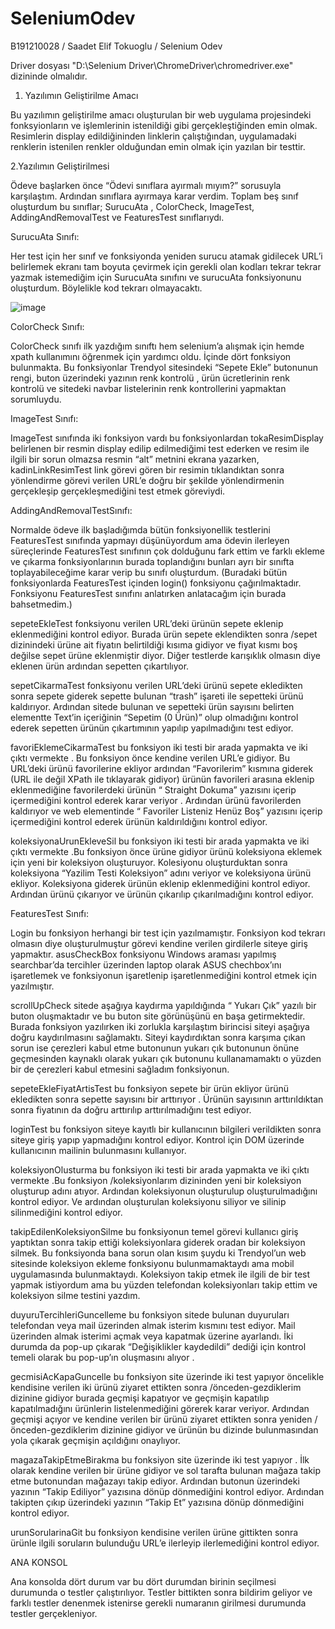 # SeleniumOdev
B191210028 / Saadet Elif Tokuoglu / Selenium Odev

Driver dosyası "D:\\Selenium Driver\\ChromeDriver\\chromedriver.exe" dizininde olmalıdır.

1. Yazılımın Geliştirilme Amacı

Bu yazılımın geliştirilme amacı oluşturulan bir web uygulama projesindeki fonksyionların ve 
işlemlerinin istenildiği gibi gerçekleştiğinden emin olmak. Resimlerin display edildiğininden linklerin 
çalıştığından, uygulamadaki renklerin istenilen renkler olduğundan emin olmak için yazılan bir testtir. 

2.Yazılımın Geliştirilmesi 

Ödeve başlarken önce “Ödevi sınıflara ayırmalı mıyım?” sorusuyla karşılaştım. Ardından sınıflara 
ayırmaya karar verdim. Toplam beş sınıf oluşturdum bu sınıflar; SurucuAta , ColorCheck, ImageTest, 
AddingAndRemovalTest ve FeaturesTest sınıflarıydı. 

SurucuAta Sınıfı: 

 Her test için her sınıf ve fonksiyonda yeniden surucu atamak gidilecek URL’i belirlemek ekranı tam 
boyuta çevirmek için gerekli olan kodları tekrar tekrar yazmak istemediğim için SurucuAta sınıfını 
ve surucuAta fonksiyonunu oluşturdum. Böylelikle kod tekrarı olmayacaktı. 

![image](https://github.com/Saadet-T/SeleniumOdev/assets/68515706/1e737e46-2e7f-4c79-b2e6-6d968430cacd)

ColorCheck Sınıfı: 

ColorCheck sınıfı ilk yazdığım sınıftı hem selenium’a alışmak için hemde xpath kullanımını 
öğrenmek için yardımcı oldu. İçinde dört fonksiyon bulunmakta. Bu fonksiyonlar Trendyol 
sitesindeki “Sepete Ekle” butonunun rengi, buton üzerindeki yazının renk kontrolü , ürün ücretlerinin 
renk kontrolü ve sitedeki navbar listelerinin renk kontrollerini yapmaktan sorumluydu. 

ImageTest Sınıfı: 

ImageTest sınıfında iki fonksiyon vardı bu fonksiyonlardan tokaResimDisplay belirlenen bir resmin 
display edilip edilmediğimi test ederken ve resim ile ilgili bir sorun olmazsa resmin “alt” metnini 
ekrana yazarken, kadinLinkResimTest link görevi gören bir resimin tıklandıktan sonra yönlendirme 
görevi verilen URL’e doğru bir şekilde yönlendirmenin gerçekleşip gerçekleşmediğini test etmek 
göreviydi. 

AddingAndRemovalTestSınıfı: 

Normalde ödeve ilk başladığımda bütün fonksiyonellik testlerini FeaturesTest sınıfında yapmayı 
düşünüyordum ama ödevin ilerleyen süreçlerinde FeaturesTest sınıfının çok dolduğunu fark ettim ve 
farklı ekleme ve çıkarma fonksiyonlarının burada toplandığını bunları ayrı bir sınıfta 
toplayabileceğime karar verip bu sınıfı oluşturdum. (Buradaki bütün fonksiyonlarda FeaturesTest 
içinden login() fonksiyonu çağırılmaktadır. Fonksiyonu FeaturesTest sınıfını anlatırken anlatacağım 
için burada bahsetmedim.) 

sepeteEkleTest fonksiyonu verilen URL’deki ürünün sepete eklenip eklenmediğini kontrol ediyor. 
Burada ürün sepete eklendikten sonra /sepet dizinindeki ürüne ait fiyatın belirtildiği kısıma gidiyor ve 
fiyat kısmı boş değilse sepet ürüne eklenmiştir diyor. Diğer testlerde karışıklık olmasın diye eklenen 
ürün ardından sepetten çıkartılıyor. 

sepetCikarmaTest fonksiyonu verilen URL’deki ürünü sepete ekledikten sonra sepete giderek 
sepette bulunan “trash” işareti ile sepetteki ürünü kaldırıyor. Ardından sitede bulunan ve sepetteki 
ürün sayısını belirten elementte Text’in içeriğinin “Sepetim (0 Ürün)” olup olmadığını kontrol ederek 
sepetten ürünün çıkartımının yapılıp yapılmadığını test ediyor. 

favoriEklemeCikarmaTest bu fonksiyon iki testi bir arada yapmakta ve iki çıktı vermekte . Bu 
fonksiyon önce kendine verilen URL’e gidiyor. Bu URL’deki ürünü favorilerine ekliyor ardından 
“Favorilerim” kısmına giderek (URL ile değil XPath ile tıklayarak gidiyor) ürünün favorileri arasına 
eklenip eklenmediğine favorilerdeki ürünün “ Straight Dokuma” yazısını içerip içermediğini kontrol 
ederek karar veriyor . Ardından ürünü favorilerden kaldırıyor ve web elementinde “ Favoriler Listeniz 
Henüz Boş” yazısını içerip içermediğini kontrol ederek ürünün kaldırıldığını kontrol ediyor. 

koleksiyonaUrunEkleveSil bu fonksiyon iki testi bir arada yapmakta ve iki çıktı vermekte .Bu 
fonksiyon önce ürüne gidiyor ürünü koleksiyona eklemek için yeni bir koleksiyon oluşturuyor. 
Kolesiyonu oluşturduktan sonra koleksiyona “Yazilim Testi Koleksiyon” adını veriyor ve 
koleksiyona ürünü ekliyor. Koleksiyona giderek ürünün eklenip eklenmediğini kontrol ediyor. 
Ardından ürünü çıkarıyor ve ürünün çıkarılıp çıkarılmadığını kontrol ediyor. 

FeaturesTest Sınıfı: 

Login bu fonksiyon herhangi bir test için yazılmamıştır. Fonksiyon kod tekrarı olmasın diye 
oluşturulmuştur görevi kendine verilen girdilerle siteye giriş yapmaktır. 
asusCheckBox fonksiyonu Windows araması yapılmış searchbar’da tercihler üzerinden laptop olarak 
ASUS chechbox’ını işaretlemek ve fonksiyonun işaretlenip işaretlenmediğini kontrol etmek için 
yazılmıştır. 

scrollUpCheck sitede aşağıya kaydırma yapıldığında “ Yukarı Çık” yazılı bir buton oluşmaktadır ve 
bu buton site görünüşünü en başa getirmektedir. Burada fonksiyon yazılırken iki zorlukla karşılaştım 
birincisi siteyi aşağıya doğru kaydırılmasını sağlamaktı. Siteyi kaydırdıktan sonra karşıma çıkan sorun 
ise çerezleri kabul etme butonunun yukarı çık butonunun önüne geçmesinden kaynaklı olarak yukarı 
çık butonunu kullanamamaktı o yüzden bir de çerezleri kabul etmesini sağladım fonksiyonun. 

sepeteEkleFiyatArtisTest bu fonksiyon sepete bir ürün ekliyor ürünü ekledikten sonra sepette 
sayısını bir arttırıyor . Ürünün sayısının arttırıldıktan sonra fiyatının da doğru arttırılıp arttırılmadığını 
test ediyor. 

loginTest bu fonksiyon siteye kayıtlı bir kullanıcının bilgileri verildikten sonra siteye giriş yapıp 
yapmadığını kontrol ediyor. Kontrol için DOM üzerinde kullanıcının mailinin bulunmasını 
kullanıyor. 

koleksiyonOlusturma bu fonksiyon iki testi bir arada yapmakta ve iki çıktı vermekte .Bu fonksiyon 
/koleksiyonlarım dizininden yeni bir koleksiyon oluşturup adını atıyor. Ardından koleksiyonun 
oluşturulup oluşturulmadığını kontrol ediyor. Ve ardından oluşturulan koleksiyonu siliyor ve silinip 
silinmediğini kontrol ediyor. 

takipEdilenKoleksiyonSilme bu fonksiyonun temel görevi kullanıcı giriş yaptıktan sonra takip ettiği 
koleksiyonlara giderek oradan bir koleksiyon silmek. Bu fonksiyonda bana sorun olan kısım şuydu ki 
Trendyol’un web sitesinde koleksiyon ekleme fonksiyonu bulunmamaktaydı ama mobil 
uygulamasında bulunmaktaydı. Koleksiyon takip etmek ile ilgili de bir test yapmak istiyordum ama 
bu yüzden telefondan koleksiyonları takip ettim ve koleksiyon silme testini yazdım. 

duyuruTercihleriGuncelleme bu fonksiyon sitede bulunan duyuruları telefondan veya mail 
üzerinden almak isterim kısmını test ediyor. Mail üzerinden almak isterimi açmak veya kapatmak 
üzerine ayarlandı. İki durumda da pop-up çıkarak “Değişiklikler kaydedildi” dediği için kontrol temeli 
olarak bu pop-up’ın oluşmasını alıyor . 

gecmisiAcKapaGuncelle bu fonksiyon site üzerinde iki test yapıyor öncelikle kendisine verilen iki 
ürünü ziyaret ettikten sonra /önceden-gezdiklerim dizinine gidiyor burada geçmişi kapatıyor ve 
geçmişin kapatılıp kapatılmadığını ürünlerin listelenmediğini görerek karar veriyor. Ardından geçmişi 
açıyor ve kendine verilen bir ürünü ziyaret ettikten sonra yeniden /önceden-gezdiklerim dizinine 
gidiyor ve ürünün bu dizinde bulunmasından yola çıkarak geçmişin açıldığını onaylıyor. 

magazaTakipEtmeBirakma bu fonksiyon site üzerinde iki test yapıyor . İlk olarak kendine verilen 
bir ürüne gidiyor ve sol tarafta bulunan mağaza takip etme butonundan mağazayı takip ediyor. 
Ardından butonun üzerindeki yazının “Takip Ediliyor” yazısına dönüp dönmediğini kontrol ediyor. 
Ardından takipten çıkıp üzerindeki yazının “Takip Et” yazısına dönüp dönmediğini kontrol ediyor. 

urunSorularinaGit bu fonksiyon kendisine verilen ürüne gittikten sonra ürünle ilgili soruların 
bulunduğu URL’e ilerleyip ilerlemediğini kontrol ediyor. 

ANA KONSOL 

Ana konsolda dört durum var bu dört durumdan birinin seçilmesi durumunda o testler çalıştırılıyor. 
Testler bittikten sonra bildirim geliyor ve farklı testler denenmek istenirse gerekli numaranın girilmesi 
durumunda testler gerçekleniyor. 
